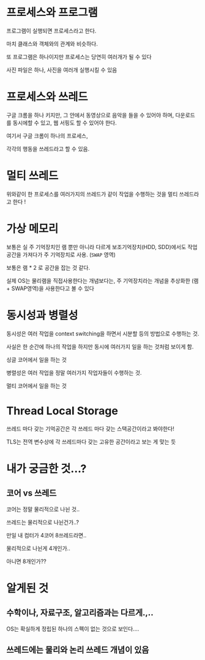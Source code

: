 # 프로세스와 프로그램

프로그램이 실행되면 프로세스라고 한다.

마치 클래스와 객체와의 관계와 비슷하다.

또 프로그램은 하나이지만 프로세스는 당연히 여러개가 될 수 있다

사진 파일은 하나, 사진을 여러개 실행시킬 수 있음

# 프로세스와 쓰레드

구글 크롬을 하나 키지만, 그 안에서 동영상으로 음악을 들을 수 있어야 하며, 다운로드를 동시에할 수 있고, 웹 서핑도 할 수 있어야 한다.

여기서 구글 크롬이 하나의 프로세스,

각각의 행동을 쓰레드라고 할 수 있음.

# 멀티 쓰레드

위와같이 한 프로세스를 여러가지의 쓰레드가 같이 작업을 수행하는 것을 멀티 쓰레드라고 한다 !

# 가상 메모리

보통은 실 주 기억장치인 램 뿐만 아니라 다르게 보조기억장치(HDD, SDD)에서도 작업공간을 가져다가 주 기억장치로 사용. (`SWAP` 영역)

보통은 램 \* 2 로 공간을 잡는 것 같다.

실제 OS는 물리램을 직접사용한다는 개념보다는, 주 기억장치라는 개념을 추상화한 (램 + SWAP영역)을 사용한다고 볼 수 있다

# 동시성과 병렬성

동시성은 여러 작업을 context switching을 하면서 시분할 등의 방법으로 수행하는 것.

사실은 한 순간에 하나의 작업을 하지만 동시에 여러가지 일을 하는 것처럼 보이게 함.

싱글 코어에서 일을 하는 것

병렬성은 여러 작업을 정말 여러가지 작업자들이 수행하는 것.

멀티 코어에서 일을 하는 것

# Thread Local Storage

쓰레드 마다 갖는 기억공간은 각 쓰레드 마다 갖는 스택공간이라고 봐야한다!

TLS는 전역 변수상에 각 쓰레드마다 갖는 고유한 공간이라고 보는 게 맞는 듯

# 내가 궁금한 것...?

## 코어 vs 쓰레드

코어는 정말 물리적으로 나뉜 것..

쓰레드는 물리적으로 나뉜건가..?

만일 내 컴터가 4코어 8쓰레드라면..

물리적으로 나뉜게 4개인가..

아니면 8개인가??

# 알게된 것

## 수학이나, 자료구조, 알고리즘과는 다르게.,..

OS는 확실하게 정립된 하나의 스펙이 없는 것으로 보인다....

## 쓰레드에는 물리와 논리 쓰레드 개념이 있음
